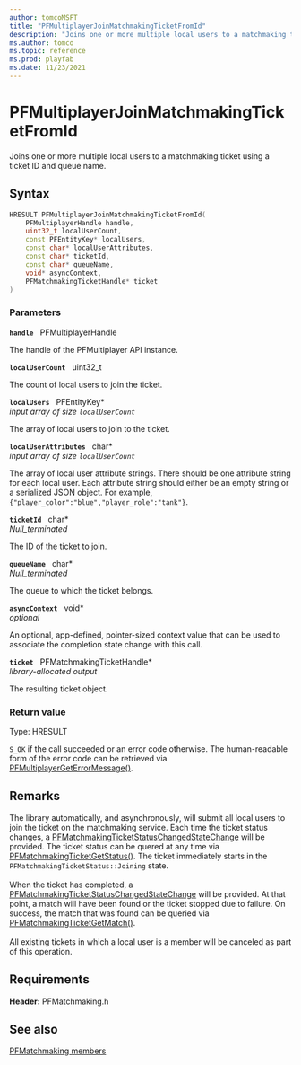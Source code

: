 ```yaml
---
author: tomcoMSFT
title: "PFMultiplayerJoinMatchmakingTicketFromId"
description: "Joins one or more multiple local users to a matchmaking ticket using a ticket ID and queue name."
ms.author: tomco
ms.topic: reference
ms.prod: playfab
ms.date: 11/23/2021
---
```


# PFMultiplayerJoinMatchmakingTicketFromId  

Joins one or more multiple local users to a matchmaking ticket using a ticket ID and queue name.  

## Syntax  
  
```cpp
HRESULT PFMultiplayerJoinMatchmakingTicketFromId(  
    PFMultiplayerHandle handle,  
    uint32_t localUserCount,  
    const PFEntityKey* localUsers,  
    const char* localUserAttributes,  
    const char* ticketId,  
    const char* queueName,  
    void* asyncContext,  
    PFMatchmakingTicketHandle* ticket  
)  
```  
  
### Parameters  
  
**`handle`** &nbsp; PFMultiplayerHandle  
  
The handle of the PFMultiplayer API instance.  
  
**`localUserCount`** &nbsp; uint32_t  
  
The count of local users to join the ticket.  
  
**`localUsers`** &nbsp; PFEntityKey*  
*input array of size `localUserCount`*  
  
The array of local users to join to the ticket.  
  
**`localUserAttributes`** &nbsp; char*  
*input array of size `localUserCount`*  
  
The array of local user attribute strings. There should be one attribute string for each local user. Each attribute string should either be an empty string or a serialized JSON object. For example, ```{"player_color":"blue","player_role":"tank"}```.  
  
**`ticketId`** &nbsp; char*  
*_Null_terminated_*  
  
The ID of the ticket to join.  
  
**`queueName`** &nbsp; char*  
*_Null_terminated_*  
  
The queue to which the ticket belongs.  
  
**`asyncContext`** &nbsp; void*  
*optional*  
  
An optional, app-defined, pointer-sized context value that can be used to associate the completion state change with this call.  
  
**`ticket`** &nbsp; PFMatchmakingTicketHandle*  
*library-allocated output*  
  
The resulting ticket object.  
  
  
### Return value
Type: HRESULT
  
```S_OK``` if the call succeeded or an error code otherwise. The human-readable form of the error code can be retrieved via [PFMultiplayerGetErrorMessage()](../../pfmultiplayer/functions/pfmultiplayergeterrormessage.md).
  
## Remarks  
  
The library automatically, and asynchronously, will submit all local users to join the ticket on the matchmaking service. Each time the ticket status changes, a [PFMatchmakingTicketStatusChangedStateChange](../structs/pfmatchmakingticketstatuschangedstatechange.md) will be provided. The ticket status can be quered at any time via [PFMatchmakingTicketGetStatus()](pfmatchmakingticketgetstatus.md). The ticket immediately starts in the ```PFMatchmakingTicketStatus::Joining``` state. <br /><br /> When the ticket has completed, a [PFMatchmakingTicketStatusChangedStateChange](../structs/pfmatchmakingticketstatuschangedstatechange.md) will be provided. At that point, a match will have been found or the ticket stopped due to failure. On success, the match that was found can be queried via [PFMatchmakingTicketGetMatch()](pfmatchmakingticketgetmatch.md).   <br /><br /> All existing tickets in which a local user is a member will be canceled as part of this operation.
  
## Requirements  
  
**Header:** PFMatchmaking.h
  
## See also  
[PFMatchmaking members](../pfmatchmaking_members.md)  

  
  
